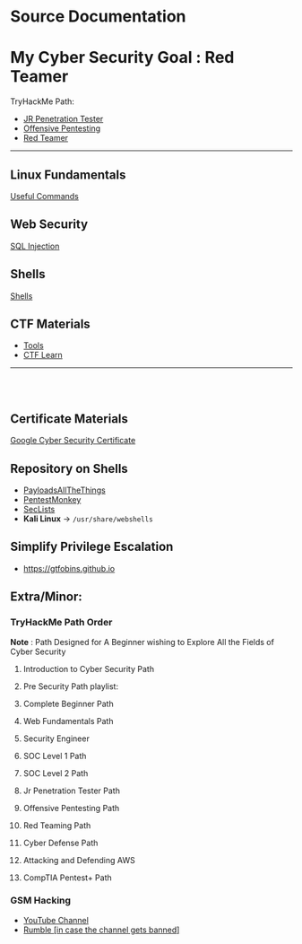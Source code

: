 # Source Documentation
# My Cyber Security Goal : Red Teamer
TryHackMe Path:
* [JR Penetration Tester](https://tryhackme.com/path/outline/jrpenetrationtester)
* [Offensive Pentesting](https://tryhackme.com/path/outline/pentesting)
* [Red Teamer](https://tryhackme.com/path/outline/redteaming)

-----------------------------------------------------------------------------------------------------------
## Linux Fundamentals
[Useful Commands](linux_commands.md)

## Web Security
[SQL Injection](sql_inj.md)

## Shells
[Shells](Shells.md)

## CTF Materials
* [Tools](ctf_tools.md)
* [CTF Learn](www.ctflearn.com)
-------------------------------------------------------------------------------------------------------------

<br><br>
## Certificate Materials
[Google Cyber Security Certificate](google_cert.md)

## Repository on Shells
* [PayloadsAllTheThings](https://github.com/swisskyrepo/PayloadsAllTheThings/blob/master/Methodology%20and%20Resources/Reverse%20Shell%20Cheatsheet.md)
* [PentestMonkey](https://web.archive.org/web/20200901140719/http://pentestmonkey.net/cheat-sheet/shells/reverse-shell-cheat-sheet)
* [SecLists](https://github.com/danielmiessler/SecLists)
* **Kali Linux** -> `/usr/share/webshells`

## Simplify Privilege Escalation
* https://gtfobins.github.io



## Extra/Minor:
### TryHackMe Path Order
**Note** : Path Designed for A Beginner wishing to Explore All the Fields of Cyber Security
1. Introduction to Cyber Security Path

2. Pre Security Path playlist: 

3. Complete Beginner Path

4. Web Fundamentals Path

5. Security Engineer

6. SOC Level 1 Path

7. SOC Level 2 Path

8. Jr Penetration Tester Path

9. Offensive Pentesting Path

10. Red Teaming Path

11. Cyber Defense Path

12. Attacking and Defending AWS

13. CompTIA Pentest+ Path
### GSM Hacking
* [YouTube Channel](https://www.youtube.com/@RobVK8FOES)
* [Rumble [in case the channel gets banned]](https://rumble.com/user/RobVK8FOES)
